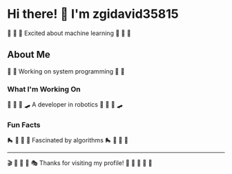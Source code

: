 # Hi there! 👋 I'm zgidavid35815

🛶 🏒 🎹 Excited about machine learning 🛶 🏒 🎹

## About Me
🚵 🥋 Working on system programming 🚵 🥋

### What I'm Working On
🚣 🎵 🎸 🛹 A developer in robotics 🚣 🎵 🎸 🛹

### Fun Facts
🛼 🏏 🚣 🎾 Fascinated by algorithms 🛼 🏏 🚣 🎾

---
🎬 🛶 🏸 🏑 🎭 Thanks for visiting my profile! 🚴 🛶 🏒 🎳 🌟
